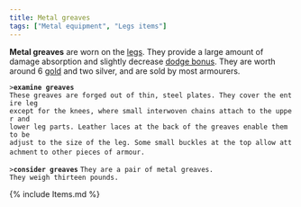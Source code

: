 ```yaml
---
title: Metal greaves
tags: ["Metal equipment", "Legs items"]
---
```

**Metal greaves** are worn on the [legs](legs "wikilink"). They provide
a large amount of damage absorption and slightly decrease [dodge
bonus](dodge_bonus "wikilink"). They are worth around 6
[gold](gold "wikilink") and two silver, and are sold by most armourers.

`>`**`examine greaves`**
`These greaves are forged out of thin, steel plates. They cover the entire leg`
`except for the knees, where small interwoven chains attach to the upper and`
`lower leg parts. Leather laces at the back of the greaves enable them to be`
`adjust to the size of the leg. Some small buckles at the top allow attachment`
`to other pieces of armour.`

`>`**`consider greaves`**
`They are a pair of metal greaves.`
`They weigh thirteen pounds.`

{% include Items.md %}
